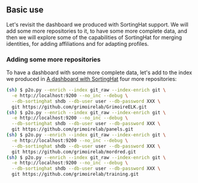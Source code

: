 ## Basic use

Let's revisit the dashboard we produced with SortingHat support. We will add some more repositories to it, to have some more complete data, and then we will explore some of the capabilities of SortingHat for merging identities, for adding affiliations and for adapting profiles.

### Adding some more repositories

To have a dashboard with some more complete data, let's add to the index we produced in [A dashboard with SortingHat](../grimoireelk/a-dashboard-with-sortinghat.md) four more repositories:

```bash
(sh) $ p2o.py --enrich --index git_raw --index-enrich git \
  -e http://localhost:9200 --no_inc --debug \
  --db-sortinghat shdb --db-user user --db-password XXX \
  git https://github.com/grimoirelab/GrimoireELK.git
(sh) $ p2o.py --enrich --index git_raw --index-enrich git \
  -e http://localhost:9200 --no_inc --debug \
  --db-sortinghat shdb --db-user user --db-password XXX \
  git https://github.com/grimoirelab/panels.git
(sh) $ p2o.py --enrich --index git_raw --index-enrich git \
  -e http://localhost:9200 --no_inc --debug \
  --db-sortinghat shdb --db-user user --db-password XXX \
  git https://github.com/grimoirelab/mordred.git
(sh) $ p2o.py --enrich --index git_raw --index-enrich git \
  -e http://localhost:9200 --no_inc --debug \
  --db-sortinghat shdb --db-user user --db-password XXX \
  git https://github.com/grimoirelab/training.git
```










